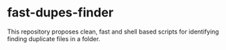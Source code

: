 # fast-dupes-finder
This repository proposes clean, fast and shell based scripts for identifying finding duplicate files in a folder.
